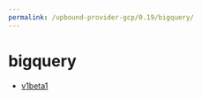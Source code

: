```yaml
---
permalink: /upbound-provider-gcp/0.19/bigquery/
---
```


# bigquery



* [v1beta1](v1beta1/index.md)